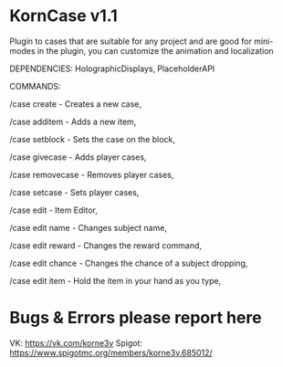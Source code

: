 # KornCase v1.1

Plugin to cases that are suitable for any project and are good for mini-modes
in the plugin, you can customize the animation and localization

DEPENDENCIES:
  HolographicDisplays,
  PlaceholderAPI

COMMANDS:

 /case create <casename> - Creates a new case, 
  
 /case additem <casename> - Adds a new item, 
  
 /case setblock <casename> - Sets the case on the block, 
  
 /case givecase <player> <count> - Adds player cases, 
  
 /case removecase <player> <count> - Removes player cases, 
  
 /case setcase <player> <count> - Sets player cases, 
  
 /case edit <casename> - Item Editor, 
  
 /case edit <casename> name <name> <newname> - Changes subject name, 
  
 /case edit <casename> reward <name> <command> - Changes the reward command, 
  
 /case edit <casename> chance <name> <chance> - Changes the chance of a subject dropping, 
  
 /case edit <casename> item <name> - Hold the item in your hand as you type, 

# Bugs & Errors please report here
VK: https://vk.com/korne3v
Spigot: https://www.spigotmc.org/members/korne3v.685012/

